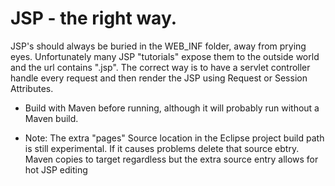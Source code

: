 # JSP - the right way.

JSP's should always be buried in the WEB_INF folder, away from prying eyes.  Unfortunately  many JSP "tutorials" expose them to the outside world and the url contains ".jsp". The correct way is to have a servlet controller handle every request and then render the JSP using Request or Session Attributes.

- Build with Maven before running, although it will probably run without a Maven build.  


- Note: The extra "pages" Source location in the Eclipse project build path is still experimental. If it causes problems delete that source ebtry.  Maven copies to target regardless but the extra source entry allows for hot JSP editing
